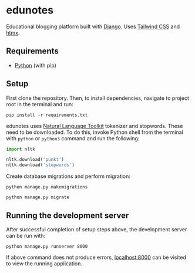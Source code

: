 # edunotes

Educational blogging platform built with [Django](https://www.djangoproject.com/ 'Django Website'). Uses
[Tailwind CSS](https://tailwindcss.com/ 'Tailwind CSS Website') and
[htmx](https://htmx.org/ 'htmx Website').

## Requirements

-   [Python](https://python.org/downloads/ 'Download Python') (with pip)

## Setup

First clone the repository. Then, to install dependencies, navigate to project root in the terminal and run:

```
pip install -r requirements.txt
```

edunotes uses [Natural Language Toolkit](https://www.nltk.org/ 'NLTK Website') tokenizer and stopwords. These
need to be downloaded. To do this, invoke Python shell from the terminal with `python` or `python3` command and run the
following:

```python
import nltk

nltk.download('punkt')
nltk.download('stopwords')
```

Create database migrations and perform migration:

```
python manage.py makemigrations
```

```
python manage.py migrate
```

## Running the development server

After successful completion of setup steps above, the development server can be run with:

```
python manage.py runserver 8000
```

If above command does not produce errors,
[localhost:8000](http://localhost:8000/ 'localhost port 8000') can be visited to view the running application.
